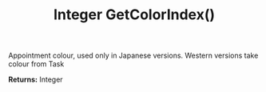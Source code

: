 ﻿---
uid: crmscript_ref_NSAppointmentEntity_GetColorIndex
title: Integer GetColorIndex()
intellisense: NSAppointmentEntity.GetColorIndex
keywords: NSAppointmentEntity, GetColorIndex
so.topic: reference
---

Appointment colour, used only in Japanese versions. Western versions take colour from Task

**Returns:** Integer


